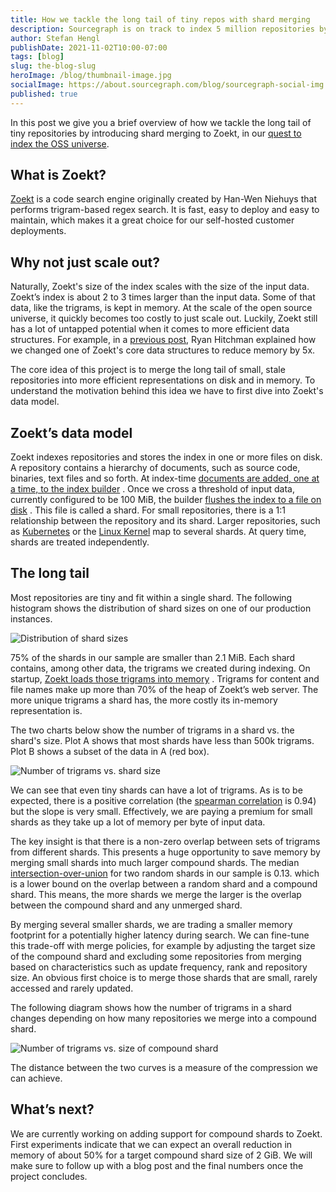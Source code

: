 ```yaml
---
title: How we tackle the long tail of tiny repos with shard merging
description: Sourcegraph is on track to index 5 million repositories by the end of 2021. Here’s how we’re merging the long tail of small, stale, infrequently searched repositories into more efficient, larger representations on disk.
author: Stefan Hengl
publishDate: 2021-11-02T10:00-07:00
tags: [blog]
slug: the-blog-slug
heroImage: /blog/thumbnail-image.jpg
socialImage: https://about.sourcegraph.com/blog/sourcegraph-social-img.png
published: true
---
```


In this post we give you a brief overview of how we tackle the long tail of tiny
repositories by introducing shard merging to Zoekt, in our [quest to index the
OSS universe](https://about.sourcegraph.com/blog/why-index-the-oss-universe/).

## What is Zoekt?

[Zoekt](https://github.com/sourcegraph/zoekt) is a code search engine originally created by Han-Wen Niehuys that
performs trigram-based regex search. It is fast, easy to deploy and easy to maintain, which makes it a great choice for
our self-hosted customer deployments.

## Why not just scale out?

Naturally, Zoekt's size of the index scales with the size of the input data. Zoekt’s index is about 2 to 3 times larger than the input data. Some of that data, like the trigrams, is kept in memory. At the scale of the open source
universe, it quickly becomes too costly to just scale out. Luckily, Zoekt still has a lot of untapped potential when it
comes to more efficient data structures. For example, in
a [previous post](https://about.sourcegraph.com/blog/zoekt-memory-optimizations-for-sourcegraph-cloud/), Ryan Hitchman
explained how we changed one of Zoekt's core data structures to reduce memory by 5x.

The core idea of this project is to merge the long tail of small, stale repositories into more efficient representations
on disk and in memory. To understand the motivation behind this idea we have to first dive into Zoekt's data model.

## Zoekt’s data model

Zoekt indexes repositories and stores the index in one or more files on disk. A repository contains a hierarchy of
documents, such as source code, binaries, text files and so forth. At
index-time [documents are added, one at a time, to the index builder](https://sourcegraph.com/github.com/sourcegraph/zoekt@6a4adda25a6c5a7c6612e309249420102c587b4d/-/blob/gitindex/index.go?L498-505)
. Once we cross a threshold of input data, currently configured to be 100 MiB, the
builder [flushes the index to a file on disk](https://sourcegraph.com/github.com/sourcegraph/zoekt@6a4adda25a6c5a7c6612e309249420102c587b4d/-/blob/build/builder.go?L455-457)
. This file is called a shard. For small repositories, there is a 1:1 relationship between the repository and its shard.
Larger repositories, such as [Kubernetes](https://sourcegraph.com/github.com/kubernetes/kubernetes) or the [Linux Kernel](https://sourcegraph.com/github.com/torvalds/linux) map to several shards. At query time, shards are treated independently.

## The long tail

Most repositories are tiny and fit within a single shard. The following
histogram shows the distribution of shard sizes on one of our production
instances.

![Distribution of shard sizes](https://storage.googleapis.com/sourcegraph-assets/blog/tackling-long-tail/tackling-long-tail-histogram.png)

75% of the shards in our sample are smaller than 2.1 MiB. Each shard contains, among other data, the trigrams we created
during indexing. On
startup, [Zoekt loads those trigrams into memory](https://sourcegraph.com/github.com/sourcegraph/zoekt@6a4adda/-/blob/read.go?L210)
. Trigrams for content and file names make up more than 70% of the heap of Zoekt’s web server. The more unique trigrams a shard
has, the more costly its in-memory representation is.

The two charts below show the number of trigrams in a shard vs. the shard's
size. Plot A shows that most shards have less than 500k trigrams. Plot B shows a
subset of the data in A (red box).

![Number of trigrams vs. shard size](https://storage.googleapis.com/sourcegraph-assets/blog/tackling-long-tail/tackling-long-tail-trigrams.png)

We can see that even tiny shards can have a lot of trigrams. As is to be
expected, there is a positive correlation (the [spearman correlation](https://en.wikipedia.org/wiki/Spearman%27s_rank_correlation_coefficient) is 0.94) but
the slope is very small. Effectively, we are paying a premium for small shards
as they take up a lot of memory per byte of input data.

The key insight is that there is a non-zero overlap between sets of trigrams from different shards. This presents a huge
opportunity to save memory by merging small shards into much larger compound shards. The median
[intersection-over-union](https://en.wikipedia.org/wiki/Jaccard_index) for two random shards in our sample is 0.13.
which is a lower bound on the overlap between a random shard and a compound shard. This means, the more shards we merge
the larger is the overlap between the compound shard and any unmerged shard.

By merging several smaller shards, we are trading a smaller memory footprint for a potentially higher latency during
search. We can fine-tune this trade-off with merge policies, for example by adjusting the target size of the compound
shard and excluding some repositories from merging based on characteristics such as update frequency, rank and
repository size. An obvious first choice is to merge those shards that are small, rarely accessed and rarely updated.

The following diagram shows how the number of trigrams in a shard changes
depending on how many repositories we merge into a compound shard.

![Number of trigrams vs. size of compound shard](https://storage.googleapis.com/sourcegraph-assets/blog/tackling-long-tail/tackling-long-tail-compression.png)

The distance between the two curves is a measure of the compression we can
achieve.

## What’s next?

We are currently working on adding support for compound shards to Zoekt. First experiments indicate that we can expect
an overall reduction in memory of about 50% for a target compound shard size of 2 GiB. We will make sure to follow up
with a blog post and the final numbers once the project concludes.
